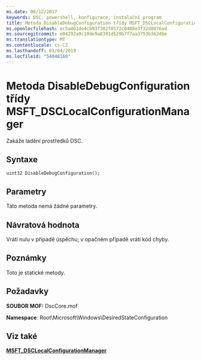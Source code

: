 ```yaml
---
ms.date: 06/12/2017
keywords: DSC, powershell, konfigurace, instalační program
title: Metoda DisableDebugConfiguration třídy MSFT_DSCLocalConfigurationManager
ms.openlocfilehash: ec5a401de4cb93f302f8572c0408e3f32d8876ad
ms.sourcegitcommit: e04292a9c10de9a8391d529b7f7aa3753b362dbe
ms.translationtype: MT
ms.contentlocale: cs-CZ
ms.lasthandoff: 01/04/2019
ms.locfileid: "54048160"
---
```

# <a name="disabledebugconfiguration-method-of-the-msftdsclocalconfigurationmanager-class"></a>Metoda DisableDebugConfiguration třídy MSFT_DSCLocalConfigurationManager

Zakáže ladění prostředků DSC.

## <a name="syntax"></a>Syntaxe

```mof
uint32 DisableDebugConfiguration();
```

## <a name="parameters"></a>Parametry

Tato metoda nemá žádné parametry.

## <a name="return-value"></a>Návratová hodnota

Vrátí nulu v případě úspěchu; v opačném případě vrátí kód chyby.

## <a name="remarks"></a>Poznámky

Toto je statické metody.

## <a name="requirements"></a>Požadavky

**SOUBOR MOF:** DscCore.mof

**Namespace**: Root\Microsoft\Windows\DesiredStateConfiguration

## <a name="see-also"></a>Viz také

[**MSFT_DSCLocalConfigurationManager**](msft-dsclocalconfigurationmanager.md)